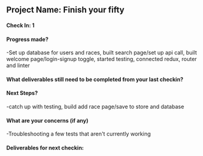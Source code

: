 ## Project Name: Finish your fifty 

#### Check In: 1

#### Progress made?
-Set up database for users and races, built search page/set up api call, built welcome page/login-signup toggle, started testing, connected redux, router and linter

#### What deliverables still need to be completed from your last checkin?

#### Next Steps?
-catch up with testing, build add race page/save to store and database

#### What are your concerns (if any)
-Troubleshooting a few tests that aren't currently working

#### Deliverables for next checkin:
